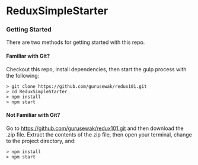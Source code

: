# ReduxSimpleStarter

### Getting Started

There are two methods for getting started with this repo.

#### Familiar with Git?
Checkout this repo, install dependencies, then start the gulp process with the following:

```
> git clone https://github.com/gurusewak/redux101.git
> cd ReduxSimpleStarter
> npm install
> npm start
```

#### Not Familiar with Git?
Go to https://github.com/gurusewak/redux101.git and then download the .zip file.  Extract the contents of the zip file, then open your terminal, change to the project directory, and:

```
> npm install
> npm start
```
